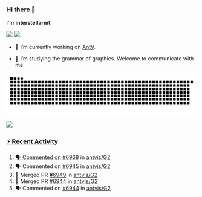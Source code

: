 ### Hi there 👋

I'm **interstellarmt**.

[![](https://img.shields.io/endpoint?url=https://awards.antv.vision/interstellarmt-g2-contributor.json)](https://github.com/antvis/g2)
[![](https://img.shields.io/endpoint?url=https://awards.antv.vision/interstellarmt-gpt-vis-contributor.json)](https://github.com/antvis/gpt-vis)

- 🔭 I’m currently working on [AntV](https://github.com/antvis).

- 📖 I’m studying the grammar of graphics. Welcome to communicate with me.

![](https://raw.githubusercontent.com/interstellarmt/interstellarmt/refs/heads/output/github-contribution-grid-snake.svg)
<div>
  <a href="https://github.com/interstellarmt">
  <img height="180em" src="https://github-readme-stats-eight-theta.vercel.app/api?username=interstellarmt&show_icons=true&include_all_commits=true&count_private=true&theme=tokyonight"/>
</div>
    
### :zap: Recent Activity

<!--START_SECTION:activity-->
1. 🗣 Commented on [#6968](https://github.com/antvis/G2/issues/6968#issuecomment-2918620615) in [antvis/G2](https://github.com/antvis/G2)
2. 🗣 Commented on [#6945](https://github.com/antvis/G2/pull/6945#issuecomment-2918586929) in [antvis/G2](https://github.com/antvis/G2)
3. 🎉 Merged PR [#6949](https://github.com/antvis/G2/pull/6949) in [antvis/G2](https://github.com/antvis/G2)
4. 🎉 Merged PR [#6944](https://github.com/antvis/G2/pull/6944) in [antvis/G2](https://github.com/antvis/G2)
5. 🗣 Commented on [#6944](https://github.com/antvis/G2/pull/6944#issuecomment-2918481762) in [antvis/G2](https://github.com/antvis/G2)
<!--END_SECTION:activity-->

